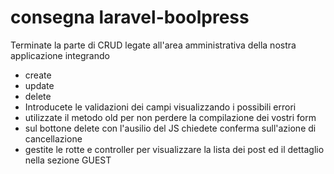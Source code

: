 # consegna laravel-boolpress
Terminate la parte di CRUD legate all'area amministrativa della nostra applicazione integrando  
- create
- update
- delete
- Introducete le validazioni dei campi visualizzando i possibili errori
- utilizzate il metodo old per non perdere la compilazione dei vostri form
- sul bottone delete con l'ausilio del JS chiedete conferma sull'azione di cancellazione
- gestite le rotte e controller per visualizzare la lista dei post ed il dettaglio nella sezione GUEST